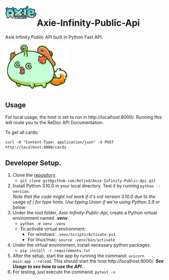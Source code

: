 
<img src="./images/api-logo.png" style=" float:left ; width:100px ">

# Axie-Infinity-Public-Api

Axie Infinity Public API built in Python Fast API.

<a href="https://marketplace.axieinfinity.com/axie/114259/">
    <img src="./images/my-axie.png" width="200">
</a>

## Usage

For local usage, the host is set to run in http://localhost:8000/. Running this
will route you to the ReDoc API Documentation.

To get all cards:
```
curl -H "Content-Type: application/json" -X POST http://localhost:8000/cards
```

## Developer Setup.
1. Clone the [repository](https://github.com/Reljod/Axie-Infinity-Public-Api).
    * `git clone git@github.com:Reljod/Axie-Infinity-Public-Api.git`
2. Install Python 3.10.0 in your local directory. Test it by running `python --version`.<br>
*Note that the code might not work if it's not*
*version 3.10.0 due to the usage of | for type hints.*
*Use typing.Union if we're using Python 3.9 or below.*
3. Under the root folder, *Axie-Infinity-Public-Api*, create a Python virtual environment named **.venv**.
    * `python -m venv .venv`
    * To activate virtual environment:
        * For windows: `.venv/Scripts/Activate.ps1`
        * For linux/mac: `source .venv/bin/activate`
4. Under the virtual environment, install necessary python packages.
    * `pip install -r requirements.txt`
5. After the setup, start the app by running the command: `uvicorn main:app --reload`. This should start the host
http://localhost:8000/. ***See Usage to see how to use the API***.
6. For testing, just execute the command: `pytest -v`